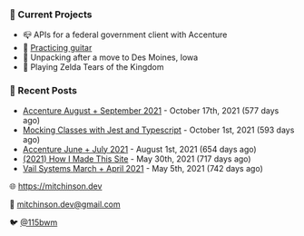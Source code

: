 ### 📌 Current Projects
- 📪 APIs for a federal government client with Accenture
- 🎸 [Practicing guitar](https://soundcloud.com/115bwm/ambulance-holden-tape)
- 🌽 Unpacking after a move to Des Moines, Iowa
- 👾 Playing Zelda Tears of the Kingdom

### 📝 Recent Posts

- [Accenture August + September 2021](https://blog.mitchinson.dev/pillar/aug-sep-21) - October 17th, 2021 (577 days ago)
- [Mocking Classes with Jest and Typescript](https://blog.mitchinson.dev/jest-typescript-mocks) - October 1st, 2021 (593 days ago)
- [Accenture June + July 2021](https://blog.mitchinson.dev/pillar/june-july-21) - August 1st, 2021 (654 days ago)
- [(2021) How I Made This Site](https://blog.mitchinson.dev/About-This-Site) - May 30th, 2021 (717 days ago)
- [Vail Systems March + April 2021](https://blog.mitchinson.dev/vail-march-april-2021) - May 5th, 2021 (742 days ago)

🌐 https://mitchinson.dev

💌 mitchinson.dev@gmail.com

🐦 [@115bwm](https://twitter.com/115bwm)